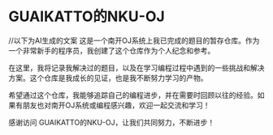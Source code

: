 # GUAIKATTO的NKU-OJ

//以下为AI生成的文案
这是一个南开OJ系统上我已完成的题目的暂存仓库。作为一个非常新手的程序员，我创建了这个仓库作为个人纪念和参考。

在这里，我将记录我解决过的题目，以及在学习编程过程中遇到的一些挑战和解决方案。这个仓库是我成长的见证，也是我不断努力学习的产物。

希望通过这个仓库，我能够追踪自己的编程进步，并在需要时回顾以往的经验。如果有朋友也对南开OJ系统或编程感兴趣，欢迎一起交流和学习！

感谢访问 GUAIKATTO的NKU-OJ，让我们共同努力，不断进步！

